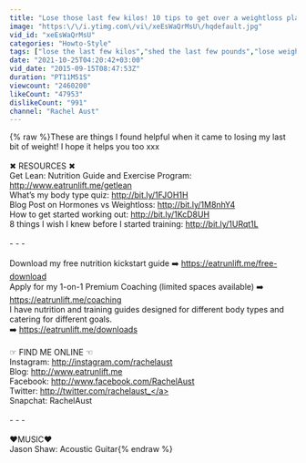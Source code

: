 ```yaml
---
title: "Lose those last few kilos! 10 tips to get over a weightloss plateau \/\/ Rachel Aust"
image: "https:\/\/i.ytimg.com\/vi\/xeEsWaQrMsU\/hqdefault.jpg"
vid_id: "xeEsWaQrMsU"
categories: "Howto-Style"
tags: ["lose the last few kilos","shed the last few pounds","lose weight"]
date: "2021-10-25T04:20:42+03:00"
vid_date: "2015-09-15T08:47:53Z"
duration: "PT11M51S"
viewcount: "2460200"
likeCount: "47953"
dislikeCount: "991"
channel: "Rachel Aust"
---
```

{% raw %}These are things I found helpful when it came to losing my last bit of weight! I hope it helps you too xxx<br /><br />✖ RESOURCES ✖<br />Get Lean: Nutrition Guide and Exercise Program: <a rel="nofollow" target="blank" href="http://www.eatrunlift.me/getlean">http://www.eatrunlift.me/getlean</a> <br />What’s my body type quiz: <a rel="nofollow" target="blank" href="http://bit.ly/1FJOH1H">http://bit.ly/1FJOH1H</a><br />Blog Post on Hormones vs Weightloss: <a rel="nofollow" target="blank" href="http://bit.ly/1M8nhY4">http://bit.ly/1M8nhY4</a><br />How to get started working out: <a rel="nofollow" target="blank" href="http://bit.ly/1KcD8UH">http://bit.ly/1KcD8UH</a><br />8 things I wish I knew before I started training: <a rel="nofollow" target="blank" href="http://bit.ly/1URqt1L">http://bit.ly/1URqt1L</a><br /><br />- - -<br /><br />Download my free nutrition kickstart guide ➡️ <a rel="nofollow" target="blank" href="https://eatrunlift.me/free-download">https://eatrunlift.me/free-download</a><br />Apply for my 1-on-1 Premium Coaching (limited spaces available) ➡️ <a rel="nofollow" target="blank" href="https://eatrunlift.me/coaching">https://eatrunlift.me/coaching</a><br />I have nutrition and training guides designed for different body types and catering for different goals.<br /> ➡️ <a rel="nofollow" target="blank" href="https://eatrunlift.me/downloads">https://eatrunlift.me/downloads</a><br /><br />☞ FIND ME ONLINE ☜<br />Instagram: <a rel="nofollow" target="blank" href="http://instagram.com/rachelaust">http://instagram.com/rachelaust</a><br />Blog: <a rel="nofollow" target="blank" href="http://www.eatrunlift.me">http://www.eatrunlift.me</a><br />Facebook: <a rel="nofollow" target="blank" href="http://www.facebook.com/RachelAust">http://www.facebook.com/RachelAust</a><br />Twitter: <a rel="nofollow" target="blank" href="http://twitter.com/rachelaust_">http://twitter.com/rachelaust_</a><br />Snapchat: RachelAust<br /><br />- - -<br /><br />❤MUSIC❤ <br />Jason Shaw: Acoustic Guitar{% endraw %}
